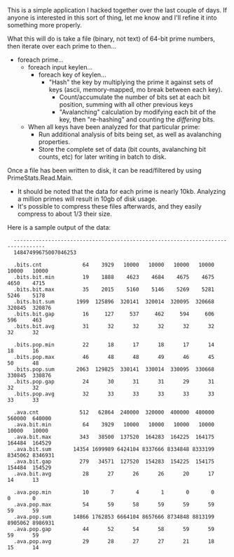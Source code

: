 This is a simple application I hacked together over the last couple of days. If anyone is interested in this sort of thing, let me know and I'll refine it into something more properly.

What this will do is take a file (binary, not text) of 64-bit prime numbers, then iterate over each prime to then...
  - foreach prime...
    - foreach input keylen...
      - foreach key of keylen...
        - "Hash" the key by multiplying the prime it against sets of keys (ascii, memory-mapped, mo break between each key).
          - Count/accumulate the number of bits set at each bit position, summing with all other previous keys
          - "Avalanching" calculation by modifying each bit of the key, then "re-hashing" and counting the _differing_ bits.
    - When all keys have been analyzed for that particular prime:
      - Run additional analysis of bits being set, as well as avalanching properties.
      - Store the complete set of data (bit counts, avalanching bit counts, etc) for later writing in batch to disk.

Once a file has been written to disk, it can be read/filtered by using PrimeStats.Read.Main.
  - It should be noted that the data for each prime is nearly 10kb. Analyzing a million primes will result in 10gb of disk usage.
  - It's possible to compress these files afterwards, and they easily compress to about 1/3 their size.


Here is a sample output of the data:

```
  --------------------------------------------------------------------------------
  14847499675007046253

  .bits.cnt             64    3929   10000   10000   10000   10000   10000   10000
  .bits.bit.min         19    1888    4623    4684    4675    4675    4650    4715
  .bits.bit.max         35    2015    5160    5146    5269    5281    5246    5178
  .bits.bit.sum       1999  125896  320141  320014  320095  320668  320845  320876
  .bits.bit.gap         16     127     537     462     594     606     596     463
  .bits.bit.avg         31      32      32      32      32      32      32      32

  .bits.pop.min         22      18      17      18      17      14      18      16
  .bits.pop.max         46      48      48      49      46      45      50      48
  .bits.pop.sum       2063  129825  330141  330014  330095  330668  330845  330876
  .bits.pop.gap         24      30      31      31      29      31      32      32
  .bits.pop.avg         32      33      33      33      33      33      33      33

  .ava.cnt             512   62864  240000  320000  400000  480000  560000  640000
  .ava.bit.min          64    3929   10000   10000   10000   10000   10000   10000
  .ava.bit.max         343   38500  137520  164283  164225  164175  164484  164529
  .ava.bit.sum       14354 1699989 6424104 8337666 8334848 8333199 8345062 8346931
  .ava.bit.gap         279   34571  127520  154283  154225  154175  154484  154529
  .ava.bit.avg          28      27      26      26      20      17      14      13

  .ava.pop.min          10       7       4       1       0       0       0       0
  .ava.pop.max          54      59      58      59      59      59      59      59
  .ava.pop.sum       14866 1762853 6664104 8657666 8734848 8813199 8905062 8986931
  .ava.pop.gap          44      52      54      58      59      59      59      59
  .ava.pop.avg          29      28      27      27      21      18      15      14
```
